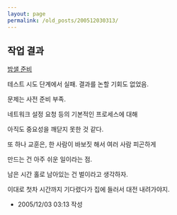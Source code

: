 ```yaml
---
layout: page
permalink: /old_posts/200512030313/
---
```


## 작업 결과

<a href="990174.html" title="">밤샐 준비</a> 

테스트 시도 단계에서 실패. 결과를 논할 기회도 없었음.

문제는 사전 준비 부족. 

네트워크 설정 요청 등의 기본적인 프로세스에 대해 

아직도 중요성을 깨닫지 못한 것 같다.

또 하나 교훈은, 한 사람이 바보짓 해서 여러 사람 피곤하게 

만드는 건 아주 쉬운 일이라는 점.

남은 시간 홀로 남아있는 건 벌이라고 생각하자.

이대로 첫차 시간까지 기다렸다가 집에 들러서 대전 내려가야지.




- 2005/12/03 03:13 작성